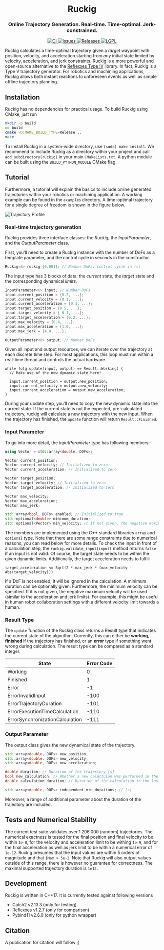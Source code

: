 <div align="center">
  <h1 align="center">Ruckig</h1>
  <h3 align="center">
    Online Trajectory Generation. Real-time. Time-optimal. Jerk-constrained.
  </h3>
</div>
<p align="center">
  <a href="https://github.com/pantor/ruckig/actions">
    <img src="https://github.com/pantor/ruckig/workflows/CI/badge.svg" alt="CI">
  </a>

  <a href="https://github.com/pantor/ruckig/issues">
    <img src="https://img.shields.io/github/issues/pantor/ruckig.svg" alt="Issues">
  </a>

  <a href="https://github.com/pantor/ruckig/releases">
    <img src="https://img.shields.io/github/v/release/pantor/ruckig.svg?include_prereleases&sort=semver" alt="Releases">
  </a>

  <a href="https://github.com/pantor/ruckig/blob/master/LICENSE">
    <img src="https://img.shields.io/badge/license-MIT-green.svg" alt="LGPL">
  </a>
</p>

Ruckig calculates a time-optimal trajectory given a *target* waypoint with position, velocity, and acceleration starting from *any* initial state limited by velocity, acceleration, and jerk constraints. Ruckig is a more powerful and open-source alternative to the [Reflexxes Type IV](http://reflexxes.ws/) library. In fact, Ruckig is a Type V trajectory generator. For robotics and machining applications, Ruckig allows both instant reactions to unforeseen events as well as simple offline trajectory planning.


## Installation

Ruckig has no dependencies for practical usage. To build Ruckig using CMake, just run

```bash
mkdir -p build
cd build
cmake -DCMAKE_BUILD_TYPE=Release ..
make
```

To install Ruckig in a system-wide directory, use `(sudo) make install`. We recommend to include Ruckig as a directory within your project and call `add_subdirectory(ruckig)` in your main `CMakeLists.txt`. A python module can be built using the `BUILD_PYTHON_MODULE` CMake flag.


## Tutorial

Furthermore, a tutorial will explain the basics to include online generated trajectories within your robotics or machining application. A working example can be found in the `examples` directory. A time-optimal trajectory for a single degree of freedom is shown in the figure below.

![Trajectory Profile](https://github.com/pantor/ruckig/raw/master/doc/example_profile.png?raw=true)

### Real-time trajectory generation

Ruckig provides three interface classes: the *Ruckig*, the *InputParameter*, and the *OutputParameter* class. 

First, you'll need to create a Ruckig instance with the number of DoFs as a template parameter, and the control cycle in seconds in the constructor.

```.cpp
Ruckig<6> ruckig {0.001}; // Number DoFs; control cycle in [s]
```

The input type has 3 blocks of data: the *current* state, the *target* state and the corresponding dynamical *limits*.

```.cpp
InputParameter<6> input; // Number DoFs
input.current_position = {0.2, ...};
input.current_velocity = {0.1, ...};
input.current_acceleration = {0.1, ...};
input.target_position = {0.5, ...};
input.target_velocity = {-0.1, ...};
input.target_acceleration = {0.2, ...};
input.max_velocity = {0.4, ...};
input.max_acceleration = {1.0, ...};
input.max_jerk = {4.0, ...};

OutputParameter<6> output; // Number DoFs
```

Given all input and output resources, we can iterate over the trajectory at each discrete time step. For most applications, this loop must run within a real-time thread and controls the actual hardware.

```
while (otg.update(input, output) == Result::Working) {
  // Make use of the new dynamic state here!

  input.current_position = output.new_position;
  input.current_velocity = output.new_velocity;
  input.current_acceleration = output.new_acceleration;
}
```

During your update step, you'll need to copy the new dynamic state into the current state. If the current state is not the expected, pre-calculated trajectory, ruckig will calculate a new trajectory with the new input. When the trajectory has finished, the `update` function will return `Result::Finished`.


### Input Parameter

To go into more detail, the *InputParameter* type has following members:

```.cpp
using Vector = std::array<double, DOFs>;

Vector current_position;
Vector current_velocity; // Initialized to zero
Vector current_acceleration; // Initialized to zero

Vector target_position;
Vector target_velocity; // Initialized to zero
Vector target_acceleration; // Initialized to zero

Vector max_velocity;
Vector max_acceleration;
Vector max_jerk;

std::array<bool, DOFs> enabled; // Initialized to true
std::optional<double> minimum_duration;
std::optional<Vector> min_velocity; // If not given, the negative maximum velocity will be used.
```

The members are implemented using the C++ standard libraries `array` and `optional` type. Note that there are some range constraints due to numerical reasons, you can read below for more details. To check the input in front of a calculation step, the `ruckig.validate_input(input)` method returns `false` if an input is not valid. Of course, the target state needs to be within the given dynamic limits. Additionally, the target acceleration needs to fulfill
```
target_acceleration <= Sqrt(2 * max_jerk * (max_velocity - Abs(target_velocity)))
``` 
If a DoF is not enabled, it will be ignored in the calculation. A minimum duration can be optionally given. Furthermore, the minimum velocity can be specified. If it is not given, the negative maximum velocity will be used (similar to the acceleration and jerk limits). For example, this might be useful in human robot collaboration settings with a different velocity limit towards a human.


### Result Type

The `update` function of the Ruckig class returns a Result type that indicates the current state of the algorithm. Currently, this can either be **working**, **finished** if the trajectory has finished, or an **error** type if something went wrong during calculation. The result type can be compared as a standard integer.

State                           | Error Code
------------------------------- | ----------
Working                         | 0
Finished                        | 1
Error                           | -1
ErrorInvalidInput               | -100
ErrorTrajectoryDuration         | -101
ErrorExecutionTimeCalculation   | -110
ErrorSynchronizationCalculation | -111


### Output Parameter

The output class gives the new dynamical state of the trajectory.

```.cpp
std::array<double, DOFs> new_position;
std::array<double, DOFs> new_velocity;
std::array<double, DOFs> new_acceleration;

double duration; // Duration of the trajectory [s]
bool new_calculation; // Whether a new calactuion was performed in the last cycle
double calculation_duration; // Duration of the calculation in the last cycle [µs]

std::array<double, DOFs> independent_min_durations; // [s]
```
Moreover, a range of additional parameter about the duration of the trajectory are included.


## Tests and Numerical Stability

The current test suite validates over 1.206.000 (random) trajectories. The numerical exactness is tested for the final position and final velocity to be within `1e-8`, for the velocity and acceleration limit to be withing `1e-9`, and for the final acceleration as well as jerk limit to be within a numerical error of `1e-12`. Ruckig presumes that the input values are within 5 orders of magnitude and that `jMax > 5e-2`. Note that Ruckig will also output values outside of this range, there is however no guarantee for correctness. The maximal supported trajectory duration is `1e12`.


## Development

Ruckig is written in C++17. It is currently tested against following versions

- Catch2 v2.13.3 (only for testing)
- Reflexxes v1.2.7 (only for comparison)
- Pybind11 v2.6.0 (only for python wrapper)


## Citation

A publication for citation will follow ;)
